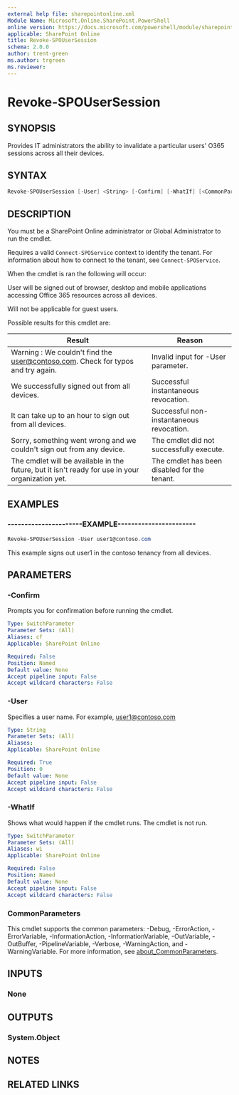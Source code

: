 ```yaml
---
external help file: sharepointonline.xml
Module Name: Microsoft.Online.SharePoint.PowerShell
online version: https://docs.microsoft.com/powershell/module/sharepoint-online/revoke-spousersession
applicable: SharePoint Online
title: Revoke-SPOUserSession
schema: 2.0.0
author: trent-green
ms.author: trgreen
ms.reviewer:
---
```


# Revoke-SPOUserSession

## SYNOPSIS

Provides IT administrators the ability to invalidate a particular users' O365 sessions across all their devices.

## SYNTAX

```powershell
Revoke-SPOUserSession [-User] <String> [-Confirm] [-WhatIf] [<CommonParameters>]
```

## DESCRIPTION

You must be a SharePoint Online administrator or Global Administrator to run the cmdlet.

Requires a valid `Connect-SPOService` context to identify the tenant. For information about how to connect to the tenant, see `Connect-SPOService`.

When the cmdlet is ran the following will occur:

User will be signed out of browser, desktop and mobile applications accessing Office 365 resources across all devices.

Will not be applicable for guest users.

Possible results for this cmdlet are:

Result |                                                                                             Reason
--- | ---
Warning : We couldn't find the user@contoso.com. Check for typos and try again. |                    Invalid input for -User parameter.
We successfully signed out <user> from all devices. |                                                Successful instantaneous revocation.
It can take up to an hour to sign out <user> from all devices. |                                     Successful non-instantaneous revocation.
Sorry, something went wrong and we couldn't sign out <user> from any device. |                       The cmdlet did not successfully execute.
The cmdlet will be available in the future, but it isn't ready for use in your organization yet. |   The cmdlet has been disabled for the tenant.

## EXAMPLES

### ----------------------EXAMPLE-----------------------

```powershell
Revoke-SPOUserSession -User user1@contoso.com
```

This example signs out user1 in the contoso tenancy from all devices.

## PARAMETERS

### -Confirm

Prompts you for confirmation before running the cmdlet.

```yaml
Type: SwitchParameter
Parameter Sets: (All)
Aliases: cf
Applicable: SharePoint Online

Required: False
Position: Named
Default value: None
Accept pipeline input: False
Accept wildcard characters: False
```

### -User

Specifies a user name. For example, user1@contoso.com

```yaml
Type: String
Parameter Sets: (All)
Aliases:
Applicable: SharePoint Online

Required: True
Position: 0
Default value: None
Accept pipeline input: False
Accept wildcard characters: False
```

### -WhatIf

Shows what would happen if the cmdlet runs.
The cmdlet is not run.

```yaml
Type: SwitchParameter
Parameter Sets: (All)
Aliases: wi
Applicable: SharePoint Online

Required: False
Position: Named
Default value: None
Accept pipeline input: False
Accept wildcard characters: False
```

### CommonParameters

This cmdlet supports the common parameters: -Debug, -ErrorAction, -ErrorVariable, -InformationAction, -InformationVariable, -OutVariable, -OutBuffer, -PipelineVariable, -Verbose, -WarningAction, and -WarningVariable. For more information, see [about_CommonParameters](https://go.microsoft.com/fwlink/?LinkID=113216).

## INPUTS

### None

## OUTPUTS

### System.Object

## NOTES

## RELATED LINKS
